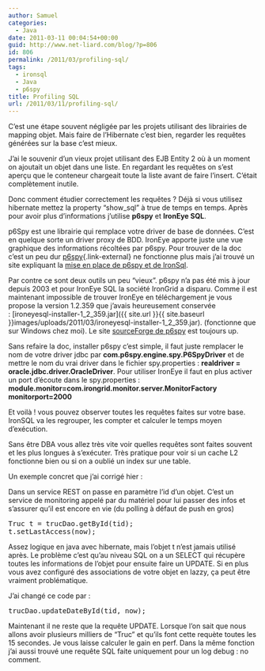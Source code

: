 ```yaml
---
author: Samuel
categories:
  - Java
date: 2011-03-11 00:04:54+00:00
guid: http://www.net-liard.com/blog/?p=806
id: 806
permalink: /2011/03/profiling-sql/
tags:
  - ironsql
  - Java
  - p6spy
title: Profiling SQL
url: /2011/03/11/profiling-sql/
---
```


C&#8217;est une étape souvent négligée par les projets utilisant des librairies de mapping objet. Mais faire de l&#8217;Hibernate c&#8217;est bien, regarder les requêtes générées sur la base c&#8217;est mieux.

J&#8217;ai le souvenir d&#8217;un vieux projet utilisant des EJB Entity 2 où à un moment on ajoutait un objet dans une liste. En regardant les requêtes on s&#8217;est aperçu que le conteneur chargeait toute la liste avant de faire l&#8217;insert. C&#8217;était complètement inutile.

Donc comment étudier correctement les requêtes ? Déjà si vous utilisez hibernate mettez la property &#8220;show_sql&#8221; à true de temps en temps. Après pour avoir plus d&#8217;informations j&#8217;utilise **p6spy** et **IronEye SQL**.

p6Spy est une librairie qui remplace votre driver de base de données. C&#8217;est en quelque sorte un driver proxy de BDD. IronEye apporte juste une vue graphique des informations récoltées par p6spy. Pour trouver de la doc c&#8217;est un peu dur [p6spy](https://p6spy.github.io/p6spy/2.0/install.html "Project Home"){.link-external} ne fonctionne plus mais j&#8217;ai trouvé un site expliquant la [mise en place de p6spy et de IronSql](http://www.javaperformancetuning.com/tools/ironeyesql/index.shtml).

Par contre ce sont deux outils un peu &#8220;vieux&#8221;. p6spy n&#8217;a pas été mis à jour depuis 2003 et pour IronEye SQL la société IronGrid a disparu. Comme il est maintenant impossible de trouver IronEye en téléchargement je vous propose la version 1.2.359 que j&#8217;avais heureusement conservée : [ironeyesql-installer-1\_2\_359.jar]({{ site.url }}{{ site.baseurl }}images/uploads/2011/03/ironeyesql-installer-1_2_359.jar). (fonctionne que sur Windows chez moi). Le site [sourceForge de p6spy](http://sourceforge.net/projects/p6spy/) est toujours up.

Sans refaire la doc, installer p6spy c&#8217;est simple, il faut juste remplacer le nom de votre driver jdbc par **com.p6spy.engine.spy.P6SpyDriver** et de mettre le nom du vrai driver dans le fichier spy.properties : <span><strong>realdriver = oracle.jdbc.driver.OracleDriver</strong></span><span>. Pour utiliser IronEye il faut en plus activer un port d&#8217;écoute dans le spy.properties :<br /> <strong>module.monitor=com.irongrid.monitor.server.MonitorFactory<br /> monitorport=2000</strong></span>

<span>Et voilà ! vous pouvez observer toutes les requêtes faites sur votre base. IronSQL va les regrouper, les compter et calculer le temps moyen d&#8217;exécution.</span>

<span>Sans être DBA vous allez très vite voir quelles requêtes sont faites souvent et les plus longues à s&#8217;exécuter. Très pratique pour voir si un cache L2 fonctionne bien ou si on a oublié un index sur une table.</span>

<span>Un exemple concret que j&#8217;ai corrigé hier :</span>

<span>Dans un service REST on passe en paramètre l&#8217;id d&#8217;un objet. C&#8217;est un service de monitoring appelé par du matériel pour lui passer des infos et s&#8217;assurer qu&#8217;il est encore en vie (du polling à défaut de push en gros)</span>

<pre name="code" class="java:nogutter:nocontrols">Truc t = trucDao.getById(tid);
t.setLastAccess(now);</pre>

<span>Assez logique en java avec hibernate, mais l&#8217;objet t n&#8217;est jamais utilisé après. Le problème c&#8217;est qu&#8217;au niveau SQL on a un SELECT qui récupère toutes les informations de l&#8217;objet pour ensuite faire un UPDATE. Si en plus vous avez configuré des associations de votre objet en lazzy, ça peut être vraiment problématique.</span>

<span>J&#8217;ai changé ce code par :</span>

<pre name="code" class="java:nogutter:nocontrols">trucDao.updateDateById(tid, now);</pre>

<span>Maintenant il ne reste que la requête UPDATE. Lorsque l&#8217;on sait que nous allons avoir plusieurs milliers de &#8220;Truc&#8221; et qu&#8217;ils font cette requète toutes les 15 secondes. Je vous laisse calculer le gain en perf. </span>Dans la même fonction j&#8217;ai aussi trouvé une requête SQL faite uniquement pour un log debug : no comment.